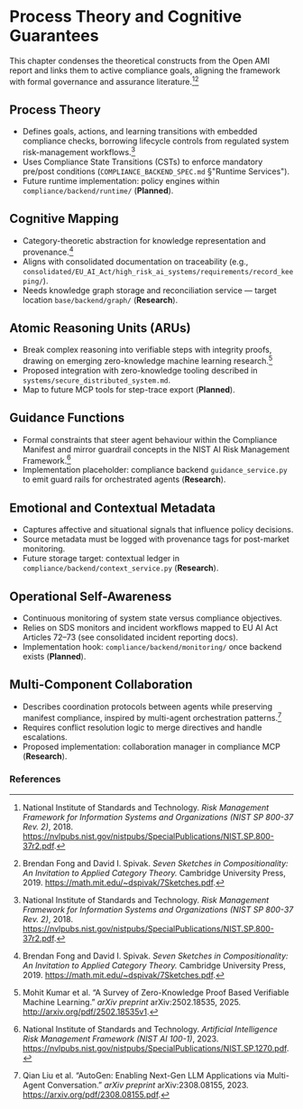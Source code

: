 # Process Theory and Cognitive Guarantees

This chapter condenses the theoretical constructs from the Open AMI report and links them to active compliance goals, aligning the framework with formal governance and assurance literature.[^nist-800-37][^seven-sketches]

## Process Theory

- Defines goals, actions, and learning transitions with embedded compliance checks, borrowing lifecycle controls from regulated system risk-management workflows.[^nist-800-37]
- Uses Compliance State Transitions (CSTs) to enforce mandatory pre/post conditions (`COMPLIANCE_BACKEND_SPEC.md` §"Runtime Services").
- Future runtime implementation: policy engines within `compliance/backend/runtime/` (**Planned**).

## Cognitive Mapping

- Category-theoretic abstraction for knowledge representation and provenance.[^seven-sketches]
- Aligns with consolidated documentation on traceability (e.g., `consolidated/EU_AI_Act/high_risk_ai_systems/requirements/record_keeping/`).
- Needs knowledge graph storage and reconciliation service — target location `base/backend/graph/` (**Research**).

## Atomic Reasoning Units (ARUs)

- Break complex reasoning into verifiable steps with integrity proofs, drawing on emerging zero-knowledge machine learning research.[^zkml]
- Proposed integration with zero-knowledge tooling described in `systems/secure_distributed_system.md`.
- Map to future MCP tools for step-trace export (**Planned**).

## Guidance Functions

- Formal constraints that steer agent behaviour within the Compliance Manifest and mirror guardrail concepts in the NIST AI Risk Management Framework.[^nist-ai-rmf]
- Implementation placeholder: compliance backend `guidance_service.py` to emit guard rails for orchestrated agents (**Research**).

## Emotional and Contextual Metadata

- Captures affective and situational signals that influence policy decisions.
- Source metadata must be logged with provenance tags for post-market monitoring.
- Future storage target: contextual ledger in `compliance/backend/context_service.py` (**Research**).

## Operational Self-Awareness

- Continuous monitoring of system state versus compliance objectives.
- Relies on SDS monitors and incident workflows mapped to EU AI Act Articles 72–73 (see consolidated incident reporting docs).
- Implementation hook: `compliance/backend/monitoring/` once backend exists (**Planned**).

## Multi-Component Collaboration

- Describes coordination protocols between agents while preserving manifest compliance, inspired by multi-agent orchestration patterns.[^autogen]
- Requires conflict resolution logic to merge directives and handle escalations.
- Proposed implementation: collaboration manager in compliance MCP (**Research**).

### References

[^nist-800-37]: National Institute of Standards and Technology. *Risk Management Framework for Information Systems and Organizations (NIST SP 800-37 Rev. 2)*, 2018. https://nvlpubs.nist.gov/nistpubs/SpecialPublications/NIST.SP.800-37r2.pdf.

[^seven-sketches]: Brendan Fong and David I. Spivak. *Seven Sketches in Compositionality: An Invitation to Applied Category Theory.* Cambridge University Press, 2019. https://math.mit.edu/~dspivak/7Sketches.pdf.

[^zkml]: Mohit Kumar et al. “A Survey of Zero-Knowledge Proof Based Verifiable Machine Learning.” *arXiv preprint* arXiv:2502.18535, 2025. http://arxiv.org/pdf/2502.18535v1.

[^nist-ai-rmf]: National Institute of Standards and Technology. *Artificial Intelligence Risk Management Framework (NIST AI 100-1)*, 2023. https://nvlpubs.nist.gov/nistpubs/SpecialPublications/NIST.SP.1270.pdf.

[^autogen]: Qian Liu et al. “AutoGen: Enabling Next-Gen LLM Applications via Multi-Agent Conversation.” *arXiv preprint* arXiv:2308.08155, 2023. https://arxiv.org/pdf/2308.08155.pdf.
